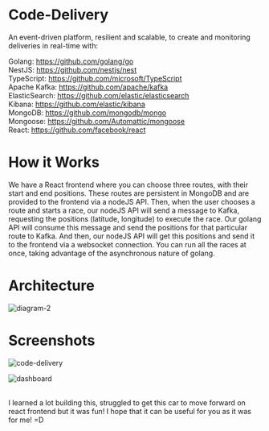 # Code-Delivery

An event-driven platform, resilient and scalable, to create and monitoring deliveries in real-time with: 

Golang: https://github.com/golang/go \
NestJS: https://github.com/nestjs/nest \
TypeScript: https://github.com/microsoft/TypeScript \
Apache Kafka: https://github.com/apache/kafka \
ElasticSearch: https://github.com/elastic/elasticsearch \
Kibana: https://github.com/elastic/kibana \
MongoDB: https://github.com/mongodb/mongo \
Mongoose: https://github.com/Automattic/mongoose \
React: https://github.com/facebook/react

# How it Works

We have a React frontend where you can choose three routes, with their start and end positions. These routes are persistent in MongoDB and are provided to the frontend via a nodeJS API. Then, when the user chooses a route and starts a race, our nodeJS API will send a message to Kafka, requesting the positions (latitude, longitude) to execute the race. Our golang API will consume this message and send the positions for that particular route to Kafka. And then, our nodeJS API will get this positions and send it to the frontend via a websocket connection. You can run all the races at once, taking advantage of the asynchronous nature of golang.

# Architecture

![diagram-2](https://user-images.githubusercontent.com/46850078/228926388-a5acd2ed-5f3a-4f68-8af6-72f1d99457a2.png)

# Screenshots

![code-delivery](https://user-images.githubusercontent.com/46850078/228926557-06674d05-601e-4e36-b7f9-7e379dac121e.png)

![dashboard](https://user-images.githubusercontent.com/46850078/228926667-74229a5d-fd00-407e-ac16-bde6a0cee092.png)

\
I learned a lot building this, struggled to get this car to move forward on react frontend but it was fun! I hope that it can be useful for you as it was for me! =D
